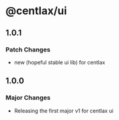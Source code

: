# @centlax/ui

## 1.0.1

### Patch Changes

- new (hopeful stable ui lib) for centlax

## 1.0.0

### Major Changes

- Releasing the first major v1 for centlax ui
